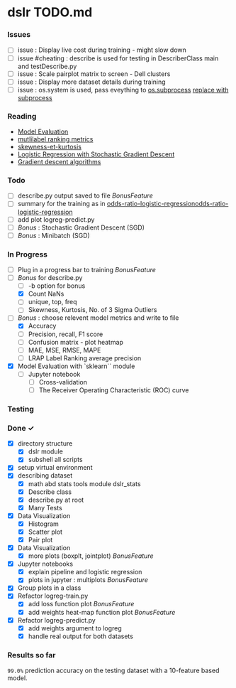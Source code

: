 # dslr TODO.md

### Issues

- [ ] issue : Display live cost during training - might slow down
- [ ] issue #cheating : describe is used for testing in DescriberClass main and testDescribe.py
- [ ] issue : Scale pairplot matrix to screen - Dell clusters
- [ ] issue : Display more dataset details during training
- [ ] issue : os.system is used, pass eveything to [os.subprocess](https://docs.python.org/fr/3/library/subprocess.html#module-subprocess) [replace with subprocess](https://docs.python.org/fr/3/library/subprocess.html#subprocess-replacements)

### Reading

- [Model Evaluation](https://www.geeksforgeeks.org/machine-learning-model-evaluation/?ref=ml_lbp)
- [mutlilabel ranking metrics](https://www.geeksforgeeks.org/multilabel-ranking-metrics-label-ranking-average-precision-ml/)
- [skewness-et-kurtosis](https://inside-machinelearning.com/skewness-et-kurtosis/)
- [Logistic Regression with Stochastic Gradient Descent](https://www.kaggle.com/code/marissafernandes/logistic-regression-sgd-in-python-from-scratch)
- [Gradient descent algorithms](https://realpython.com/gradient-descent-algorithm-python/)

### Todo

- [ ] describe.py output saved to file *BonusFeature*
- [ ] summary for the training as in [odds-ratio-logistic-regressionodds-ratio-logistic-regression](https://mmuratarat.github.io/2019-09-05/odds-ratio-logistic-regression)
- [ ] add plot logreg-predict.py
- [ ] *Bonus* : Stochastic Gradient Descent (SGD)
- [ ] *Bonus* : Minibatch (SGD)

### In Progress
- [ ] Plug in a progress bar to training           *BonusFeature*
- [ ] *Bonus* for describe.py
  - [ ] -b option for bonus
  - [X] Count NaNs
  - [ ] unique, top, freq
  - [ ] Skewness, Kurtosis, No. of 3 Sigma Outliers 
- [ ] *Bonus* : choose relevent model metrics and write to file 
  - [X] Accuracy
  - [ ] Precision, recall, F1 score
  - [ ] Confusion matrix - plot heatmap
  - [ ] MAE, MSE, RMSE, MAPE
  - [ ] LRAP Label Ranking average precision
- [x] Model Evaluation with `sklearn`` module
  - [ ] Jupyter notebook
    - [ ] Cross-validation
    - [ ] The Receiver Operating Characteristic (ROC) curve

### Testing


### Done ✓

- [x] directory structure
  - [x] dslr module
  - [x] subshell all scripts
- [x] setup virtual environment
- [x] describing dataset
  - [x] math abd stats tools module dslr_stats
  - [x] Describe class
  - [x] describe.py at root
  - [x] Many Tests
- [x] Data Visualization
  - [x] Histogram
  - [x] Scatter plot
  - [x] Pair plot
- [x] Data Visualization
  - [x] more plots (boxplt, jointplot)             *BonusFeature*
- [x] Jupyter notebooks
  - [x] explain pipeline and logistic regression
  - [x] plots in jupyter : multiplots              *BonusFeature*
- [x] Group plots in a class
- [x] Refactor logreg-train.py
  - [x] add loss function plot                     *BonusFeature*
   - [x] add weights heat-map function plot        *BonusFeature*
- [x] Refactor logreg-predict.py
  - [x] add weights argument to logreg
  - [x] handle real output for both datasets

### Results so far

`99.0%` prediction accuracy on the testing dataset with a 10-feature based model.
